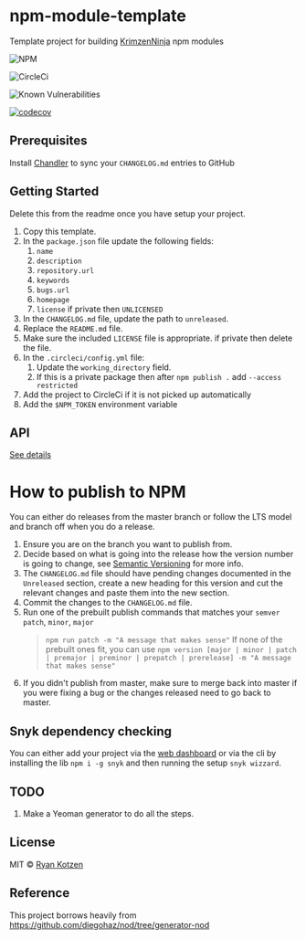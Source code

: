 # npm-module-template

Template project for building [KrimzenNinja](https://github.com/KrimzenNinja/) npm modules

![NPM](https://nodei.co/npm/krimzen-ninja-npm-module-template.png)

![CircleCi](https://circleci.com/gh/KrimzenNinja/npm-module-template.svg?style=shield)

![Known Vulnerabilities](https://snyk.io/test/npm/krimzen-ninja-npm-module-template/badge.svg)

[![codecov](https://codecov.io/gh/KrimzenNinja/npm-module-template/branch/master/graph/badge.svg)](https://codecov.io/gh/KrimzenNinja/npm-module-template)

## Prerequisites

Install [Chandler](https://github.com/mattbrictson/chandler) to sync your `CHANGELOG.md` entries to GitHub

## Getting Started

Delete this from the readme once you have setup your project.

1.  Copy this template.
2.  In the `package.json` file update the following fields:
    1.  `name`
    2.  `description`
    3.  `repository.url`
    4.  `keywords`
    5.  `bugs.url`
    6.  `homepage`
    7.  `license` if private then `UNLICENSED`
3.  In the `CHANGELOG.md` file, update the path to `unreleased`.
4.  Replace the `README.md` file.
5.  Make sure the included `LICENSE` file is appropriate. if private then delete the file.
6.  In the `.circleci/config.yml` file:
    1.  Update the `working_directory` field.
    2.  If this is a private package then after `npm publish .` add `--access restricted`
7.  Add the project to CircleCi if it is not picked up automatically
8.  Add the `$NPM_TOKEN` environment variable

## API

[See details](https://github.com/KrimzenNinja/npm-module-template/blob/master/API.md)

# How to publish to NPM

You can either do releases from the master branch or follow the LTS model and branch off when you do a release.

1. Ensure you are on the branch you want to publish from.
1. Decide based on what is going into the release how the version number is going to change, see [Semantic Versioning](http://semver.org/) for more info.
1. The `CHANGELOG.md` file should have pending changes documented in the `Unreleased` section, create a new heading for this version and cut the relevant changes and paste them into the new section.
1. Commit the changes to the `CHANGELOG.md` file.
1. Run one of the prebuilt publish commands that matches your `semver` `patch`, `minor`, `major`
	> `npm run patch -m "A message that makes sense"`
	If none of the prebuilt ones fit, you can use `npm version [major | minor | patch | premajor | preminor | prepatch | prerelease] -m "A message that makes sense"`
1. If you didn't publish from master, make sure to merge back into master if you were fixing a bug or the changes released need to go back to master.

## Snyk dependency checking

You can either add your project via the [web dashboard](https://snyk.io/) or via the cli by installing the lib `npm i -g snyk` and then running the setup `snyk wizzard`.

## TODO

1. Make a Yeoman generator to do all the steps.

## License

MIT © [Ryan Kotzen](https://github.com/eXigentCoder)

## Reference

This project borrows heavily from https://github.com/diegohaz/nod/tree/generator-nod
